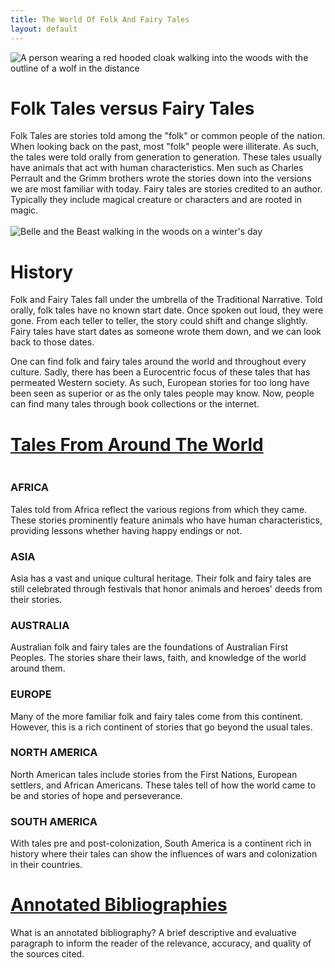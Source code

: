 ```yaml
---
title: The World Of Folk And Fairy Tales
layout: default
---
```

<div class="summary right"><img src="{{"/assets/images/beware.jpg" | relative_url}}" alt="A person wearing a red hooded cloak walking into the woods with the outline of a wolf in the distance">
<h1>Folk Tales versus Fairy Tales</h1>
Folk Tales are stories told among the "folk" or common people of the nation. When looking back on the past, most "folk" people were illiterate. As such, the tales were told orally from generation to generation. These tales usually have animals that act with human characteristics. Men such as Charles Perrault and the Grimm brothers wrote the stories down into the versions we are most familiar with today. Fairy tales are stories credited to an author. Typically they include magical creature or characters and are rooted in magic.</div>

<br>

<div class="summary left"><img src="{{"/assets/images/winter_walk.jpg" | relative_url}}" alt="Belle and the Beast walking in the woods on a winter's day">
<h1>History</h1>
Folk and Fairy Tales fall under the umbrella of the Traditional Narrative.
Told orally, folk tales have no known start date. Once spoken out loud, they were gone. From each teller to teller, the story could shift and change slightly. Fairy tales have start dates as someone wrote them down, and we can look back to those dates.

One can find folk and fairy tales around the world and throughout every culture. Sadly, there has been a Eurocentric focus of these tales that has permeated Western society. As such, European stories for too long have been seen as superior or as the only tales people may know. Now, people can find many tales through book collections or the internet.</div>

<h1><a href="{{'/tales/' | relative_url}}">Tales From Around The World</a></h1>

<div class="row">
<div class="column">
    <div class="centered"><h3>AFRICA</h3>Tales told from Africa reflect the various regions from which they came. These stories prominently feature animals who have human characteristics, providing lessons whether having happy endings or not.</div>
  </div>
<div class="column">
    <div class="centered"><h3>ASIA</h3>Asia has a vast and unique cultural heritage. Their folk and fairy tales are still celebrated through festivals that honor animals and heroes' deeds from their stories.</div>
  </div>
</div>

<div class="row">
<div class="column">
    <div class="centered"><h3>AUSTRALIA</h3>Australian folk and fairy tales are the foundations of Australian First Peoples. The stories share their laws, faith, and knowledge of the world around them.</div>
  </div>

<div class="column">
    <div class="centered"><h3>EUROPE</h3>Many of the more familiar folk and fairy tales come from this continent. However, this is a rich continent of stories that go beyond the usual tales.</div>
  </div>
</div>

<div class="row">
<div class="column">
    <div class="centered"><h3>NORTH AMERICA</h3>North American tales include stories from the First Nations, European settlers, and African Americans. These tales tell of how the world came to be and stories of hope and perseverance.</div>
  </div>

<div class="column">
    <div class="centered"><h3>SOUTH AMERICA</h3>With tales pre and post-colonization, South America is a continent rich in history where their tales can show the influences of wars and colonization in their countries.</div>
  </div>
</div>

<h1><a href="{{'/bibliographies/' | relative_url}}">Annotated Bibliographies</a></h1>
What is an annotated bibliography? A brief descriptive and evaluative paragraph to inform the reader of the relevance, accuracy, and quality of the sources cited.
